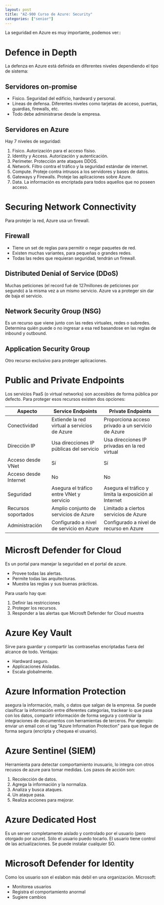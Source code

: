 ```yaml
---
layout: post
title: "AZ-900 Curso de Azure: Security"
categories: ["senior"]
---
```


La seguridad en Azure es muy importante, podemos ver:<!--more-->:

# Defence in Depth

La defenza en Azure está definida en diferentes niveles dependiendo el tipo de sistema:

## Servidores on-promise

- Fisico. Seguridad del edificio, hardward y personal.
- Líneas de defensa. Diferentes niveles como tarjetas de acceso, puertas, guardias, firewalls, etc.
- Todo debe administrarse desde la empresa.

## Servidores en Azure

Hay 7 niveles de seguridad:

1. Fisico. Autorización para el acceso físiso.
2. Identity y Access. Autorización y autenticación.
3. Perimeter. Protección ante ataques DDOS.
4. Network. Filtro contra el tráfico y la seguridad estándar de internet.
5. Compute. Proteje contra intrusos a los servidores y bases de datos.
6. Gateways y Firewalls. Proteje las aplicaciones sobre Azure.
7. Data. La información es encriptada para todos aquellos que no poseen acceso.

# Securing Network Connectivity

Para protejer la red, Azure usa un firewall.

## Firewall

- Tiene un set de reglas para permitir o negar paquetes de red.
- Existen muchas variantes, para pequeñas o grandes redes.
- Todas las redes que requieran seguridad, tendrán un firewall.

## Distributed Denial of Service (DDoS)

Muchas peticiones (el record fué de 127millones de peticiones por segundo) a la misma vez a un mismo servicio.
Azure va a proteger sin dar de baja el servicio.

## Network Security Group (NSG)

Es un recurso que viene junto con las redes virtuales, redes o subredes.
Determina quién puede o no ingresar a esa red basandose en las reglas de inbound y outbound.

## Application Security Group

Otro recurso exclusivo para proteger aplicaciones.

# Public and Private Endpoints

Los servicios PaaS (o virtual networks) son accesibles de forma pública por defecto.
Para proteger esos recursos existen dos opciones:

| Aspecto               | Service Endpoints                            | Private Endpoints                                     |
| --------------------- | -------------------------------------------- | ----------------------------------------------------- |
| Conectividad          | Extiende la red virtual a servicios de Azure | Proporciona acceso privado a un servicio de Azure     |
| Dirección IP          | Usa direcciones IP públicas del servicio     | Usa direcciones IP privadas en la red virtual         |
| Acceso desde VNet     | Sí                                           | Sí                                                    |
| Acceso desde Internet | No                                           | No                                                    |
| Seguridad             | Asegura el tráfico entre VNet y servicio     | Asegura el tráfico y limita la exposición al Internet |
| Recursos soportados   | Amplio conjunto de servicios de Azure        | Limitado a ciertos servicios de Azure                 |
| Administración        | Configurado a nivel de servicio en Azure     | Configurado a nivel de recurso en Azure               |

# Microsft Defender for Cloud

Es un portal para manejar la seguridad en el portal de azure.

- Provee todas las alertas.
- Permite todas las arquitecturas.
- Muestra las reglas y sus buenas prácticas.

Para usarlo hay que:

1. Definir las restricciones
2. Proteger los recursos.
3. Responder a las alertas que Microsft Defender for Cloud muestra

# Azure Key Vault

Sirve para guardar y compartir las contraseñas encriptadas fuera del alcance de todo.
Ventajas:

- Hardward seguro.
- Applicaciones Aisladas.
- Escala globalmente.

# Azure Information Protection

asegura la información, mails, o datos que salgan de la empresa. Se puede clasificar la información entre diferentes categorías, trackear lo que pasa con los datos, compartir información de forma segura y controlar la integraciones de documentos con herramientas de terceros. Por ejemplo: enviar un email con el tag "Azure Information Protection" para que llegue de forma segura (encripta y chequea el usuario).

# Azure Sentinel (SIEM)

Herramienta para detectar comportamiento inusuario, lo integra con otros recusos de azure para tomar medidas.
Los pasos de acción son:

1. Recolección de datos.
2. Agrega la información y la normaliza.
3. Analiza y busca ataques.
4. Un ataque pasa.
5. Realiza acciones para mejorar.

# Azure Dedicated Host

Es un server completamente aislado y controlado por el usuario (pero otorgado por azure). Sólo el usuario puedo tocarlo.
El usuario tiene control de las actualizaciones. Se puede instalar cualquier SO.

# Microsoft Defender for Identity

Como los usuario son el eslabon más debil en una organización.
Microsoft:

- Monitorea usuarios
- Registra el comportamiento anormal
- Sugiere cambios
